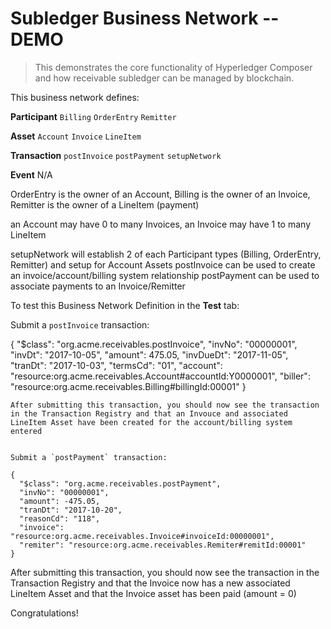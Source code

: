 # Subledger Business Network  --DEMO

> This demonstrates the core functionality of Hyperledger Composer and how receivable subledger can be managed by blockchain.

This business network defines:

**Participant**
`Billing`
`OrderEntry`
`Remitter`

**Asset**
`Account`
`Invoice`
`LineItem`

**Transaction**
`postInvoice`
`postPayment`
`setupNetwork`

**Event**
 N/A


OrderEntry is the owner of an Account, Billing is the owner of an Invoice, Remitter is the owner of a LineItem (payment)

an Account may have 0 to many Invoices, an Invoice may have 1 to many LineItem

setupNetwork will establish 2 of each Participant types (Billing, OrderEntry, Remitter) and setup for Account Assets
postInvoice can be used to create an invoice/account/billing system relationship
postPayment can be used to associate payments to an Invoice/Remitter


To test this Business Network Definition in the **Test** tab:


Submit a `postInvoice` transaction:

{
  "$class": "org.acme.receivables.postInvoice",
  "invNo": "00000001",
  "invDt": "2017-10-05",
  "amount": 475.05,
  "invDueDt": "2017-11-05",
  "tranDt": "2017-10-03",
  "termsCd": "01",
  "account": "resource:org.acme.receivables.Account#accountId:Y0000001",
  "biller": "resource:org.acme.receivables.Billing#billingId:00001"
}
```
After submitting this transaction, you should now see the transaction in the Transaction Registry and that an Invouce and associated LineItem Asset have been created for the account/billing system entered


Submit a `postPayment` transaction:

{
  "$class": "org.acme.receivables.postPayment",
  "invNo": "00000001",
  "amount": -475.05,
  "tranDt": "2017-10-20",
  "reasonCd": "118",
  "invoice": "resource:org.acme.receivables.Invoice#invoiceId:00000001",
  "remiter": "resource:org.acme.receivables.Remiter#remitId:00001"
}
```
After submitting this transaction, you should now see the transaction in the Transaction Registry and that the Invoice now has a new associated LineItem Asset and that the Invoice asset has been paid (amount = 0)

Congratulations!

